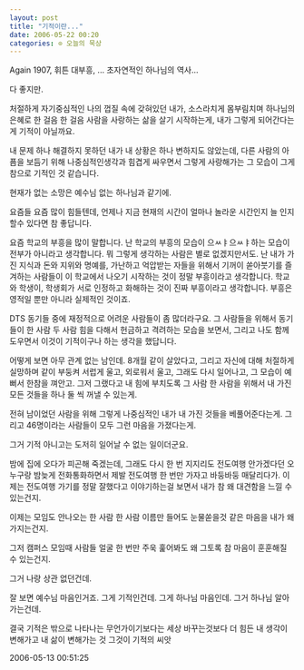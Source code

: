 ```yaml
---
layout: post
title: "기적이란..."
date: 2006-05-22 00:20
categories: ⊙ 오늘의 묵상
---
```


Again 1907, 휘튼 대부흥, ...
 초자연적인 하나님의 역사...
 
 
 다 좋지만.
 
 처절하게 자기중심적인 나의 껍질 속에 갖혀있던 내가, 소스라치게 몸부림치며 하나님의 은혜로 한 걸음 한 걸음 사람을 사랑하는 삶을 살기 시작하는게, 내가 그렇게 되어간다는게 기적이 아닐까요.
 
 내 문제 하나 해결하지 못하던 내가
 내 상황은 하나 변하지도 않았는데, 
 다른 사람의 아픔을 보듬기 위해 나중심적인생각과 힘겹게 싸우면서
 그렇게 사랑해가는 그 모습이
 그게 참으로 기적인 것 같습니다.
 
 현재가 없는 소망은
 예수님 없는 하나님과 같기에.
 
 
 요즘들 요즘 많이 힘들텐데,
 언제나 지금 현재의 시간이 얼마나 놀라운 시간인지 늘 인지할수 있다면
 참 좋답니다.
 
 
 
 요즘 학교의 부흥을 많이 말합니다.
 난 학교의 부흥의 모습이 으ㅆㅑ으ㅆㅑ하는 모습이 전부가 아니라고 생각합니다.
 뭐 그렇게 생각하는 사람은 별로 없겠지만서도.
 난 내가 가진 지식과 돈와 지위와 명예를, 가난하고 억압받는 자들을 위해서 기꺼이 쏟아붓기를 즐겨하는 사람들이 이 학교에서 나오기 시작하는 것이 정말 부흥이라고 생각합니다.
 학교와 학생이, 학생회가 서로 인정하고 화해하는 것이 진짜 부흥이라고 생각합니다.
 부흥은 영적일 뿐만 아니라 실제적인 것이죠.
 
 
 DTS 동기들 중에 재정적으로 어려운 사람들이 좀 많더라구요. 그 사람들을 위해서 동기들이 한 사람 두 사람 힘을 다해서 헌금하고 격려하는 모습을 보면서, 그리고 나도 함께 도우면서 이것이 기적이구나 하는 생각을 했답니다.
 
 어떻게 보면 아무 관계 없는 남인데. 8개월 같이 살았다고, 그리고 자신에 대해 처절하게 실망하며 같이 부둥켜 서럽게 울고, 외로워서 울고, 그래도 다시 일어나고, 그 모습이 예뻐서 한참을 껴안고. 그저 그랬다고 내 힘에 부치도록 그 사람 한 사람을 위해서 내 가진 모든 것들을 하나 둘 씩 꺼낼 수 있는게.
 
 전혀 남이었던 사람을 위해 그렇게 나중심적인 내가 내 가진 것들을 베풀어준다는게.
 그리고 46명이라는 사람들이 모두 그런 마음을 가졌다는게.
 
 그거 기적 아니고는 도저히 일어날 수 없는 일이더군요.
 
 
 밤에 집에 오다가 피곤해 죽겠는데, 그래도 다시 한 번 지지리도 전도여행 안가겠다던 오누구랑 밤늦게 전화통화하면서 제발 전도여행 한 번만 가자고 바둥바둥 매달리다가. 이제는 전도여행 가기를 정말 잘했다고 이야기하는걸 보면서 내가 참 왜 대견함을 느낄 수 있는건지.
 
 이제는 모임도 안나오는 한 사람 한 사람 이름만 들어도 눈물쏟을것 같은 마음을 내가 왜 가지는건지.
 
 그저 캠퍼스 모임때 사람들 얼굴 한 번만 주욱 훑어봐도 왜 그토록 참 마음이 훈훈해질 수 있는건지.
 
 
 그거 나랑 상관 없던건데.
 
 잘 보면 예수님 마음인거죠.
 그게 기적인건데.
 그게 하나님 마음인데.
 그거 하나님 알아가는건데.
 
 
 결국 기적은 
 밖으로 나타나는 무언가이기보다는
 세상 바꾸는것보다 더 힘든
 내 생각이 변해가고
 내 삶이 변해가는 것
 그것이 기적의 씨앗

2006-05-13 00:51:25

       
